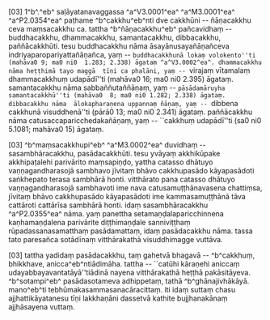 [03] 1^b^.^eb^ saḷāyatanavaggassa ^a^V3.0001^ea^ ^a^M3.0001^ea^ ^a^P2.0354^ea^ paṭhame  ^b^cakkhu^eb^nti dve cakkhūni -- ñāṇacakkhu ceva maṃsacakkhu ca.  tattha ^b^ñāṇacakkhu^eb^ pañcavidhaṃ -- buddhacakkhu, dhammacakkhu,  samantacakkhu, dibbacakkhu, paññācakkhūti. tesu buddhacakkhu nāma  āsayānusayañāṇañceva indriyaparopariyattañāṇañca, yaṃ --  ``buddhacakkhunā lokaṃ volokento''ti (mahāva0 9; ma0 ni0  1.283; 2.338) āgataṃ ^a^V3.0002^ea^. dhammacakkhu nāma heṭṭhimā tayo maggā  tīṇi ca phalāni, yaṃ -- ``virajaṃ vītamalaṃ dhammacakkhuṃ udapādī''ti  (mahāva0 16; ma0 ni0 2.395) āgataṃ. samantacakkhu nāma  sabbaññutaññāṇaṃ, yaṃ -- ``pāsādamāruyha samantacakkhū''ti (mahāva0  8; ma0 ni0 1.282; 2.338) āgataṃ. dibbacakkhu nāma  ālokapharaṇena uppannaṃ ñāṇaṃ, yaṃ -- ``dibbena cakkhunā  visuddhenā''ti (pārā0 13; ma0 ni0 2.341) āgataṃ.  paññācakkhu nāma catusaccaparicchedakañāṇaṃ, yaṃ -- ``cakkhuṃ  udapādī''ti (sa0 ni0  5.1081; mahāva0 15) āgataṃ.

[03] ^b^maṃsacakkhupi^eb^ ^a^M3.0002^ea^ duvidhaṃ -- sasambhāracakkhu, pasādacakkhūti.  tesu yvāyaṃ akkhikūpake akkhipaṭalehi parivārito maṃsapiṇḍo,  yattha catasso dhātuyo vaṇṇagandharasojā sambhavo jīvitaṃ bhāvo  cakkhupasādo kāyapasādoti saṅkhepato terasa sambhārā honti.  vitthārato pana catasso dhātuyo vaṇṇagandharasojā sambhavoti ime nava  catusamuṭṭhānavasena chattiṃsa, jīvitaṃ bhāvo cakkhupasādo kāyapasādoti  ime kammasamuṭṭhānā tāva cattāroti cattārīsa sambhārā honti. idaṃ  sasambhāracakkhu ^a^P2.0355^ea^ nāma. yaṃ panettha  setamaṇḍalaparicchinnena kaṇhamaṇḍalena parivārite diṭṭhimaṇḍale sanniviṭṭhaṃ  rūpadassanasamatthaṃ pasādamattaṃ, idaṃ pasādacakkhu nāma. tassa tato  paresañca sotādīnaṃ vitthārakathā visuddhimagge vuttāva.

[03] tattha yadidaṃ pasādacakkhu, taṃ gahetvā bhagavā -- ^b^cakkhuṃ,  bhikkhave, anicca^eb^ntiādimāha. tattha -- ``catūhi kāraṇehi  aniccaṃ udayabbayavantatāyā''tiādinā nayena vitthārakathā heṭṭhā  pakāsitāyeva. ^b^sotampi^eb^ pasādasotameva adhippetaṃ, tathā  ^b^ghānajivhākāyā. mano^eb^ti tebhūmakasammasanacāracittaṃ. iti  idaṃ suttaṃ chasu ajjhattikāyatanesu tīṇi lakkhaṇāni dassetvā kathite  bujjhanakānaṃ ajjhāsayena vuttaṃ.